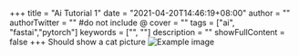 +++
title = "Ai Tutorial 1"
date = "2021-04-20T14:46:19+08:00"
author = ""
authorTwitter = "" #do not include @
cover = ""
tags = ["ai", "fastai","pytorch"]
keywords = ["", ""]
description = ""
showFullContent = false
+++
Should show a cat picture
![Example image](/img/cat.jpg)
